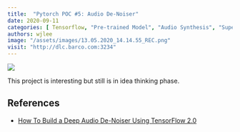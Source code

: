 ```yaml
---
title:  "Pytorch POC #5: Audio De-Noiser"
date: 2020-09-11
categories: [ Tensorflow, "Pre-trained Model", "Audio Synthesis", "Supervised Learning" ]
authors: wjlee
image: "/assets/images/13.05.2020_14.14.55_REC.png"
visit: "http://dlc.barco.com:3234"
---
```


[![](https://rebrand.ly/dlc_png_url)](https://rebrand.ly/dlc_uml_url)

This project is interesting but still is in idea thinking phase.

## References
* [How To Build a Deep Audio De-Noiser Using TensorFlow 2.0](https://medium.com/better-programming/how-to-build-a-deep-audio-de-noiser-using-tensorflow-2-0-79c1c1aea299)

